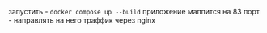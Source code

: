 запустить - ``docker compose up --build`` 
приложение маппится на 83 порт - направлять на него траффик через nginx 
